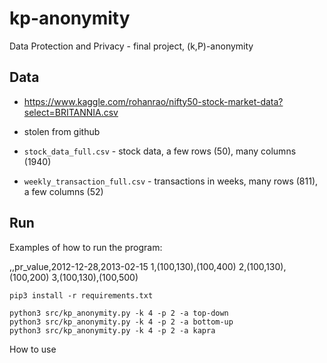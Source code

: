# kp-anonymity
Data Protection and Privacy - final project, (k,P)-anonymity

## Data


- https://www.kaggle.com/rohanrao/nifty50-stock-market-data?select=BRITANNIA.csv
- stolen from github 

- `stock_data_full.csv` - stock data, a few rows (50), many columns (1940)
  
- `weekly_transaction_full.csv` - transactions in weeks, many rows (811), a few columns (52)


## Run

Examples of how to run the program:


,,pr_value,2012-12-28,2013-02-15
1,(100,130),(100,400)
2,(100,130),(100,200)
3,(100,130),(100,500)


```shell
pip3 install -r requirements.txt
```

```shell
python3 src/kp_anonymity.py -k 4 -p 2 -a top-down
python3 src/kp_anonymity.py -k 4 -p 2 -a bottom-up
python3 src/kp_anonymity.py -k 4 -p 2 -a kapra
```

How to use 


